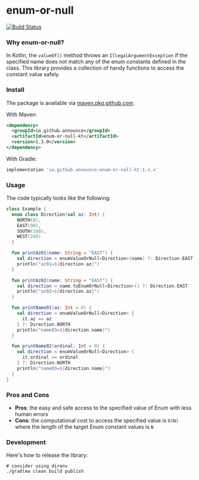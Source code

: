 # enum-or-null

[ ![Build Status](https://travis-ci.org/announce/enum-or-null.svg?branch=master) ](https://travis-ci.org/announce/enum-or-null)
### Why enum-or-null?

In Kotlin, the `valueOf()` method throws an `IllegalArgumentException` if the specified name does not match any of the enum constants defined in the class.
This library provides a collection of handy functions to access the constant value safely.

### Install

The package is available via [maven.pkg.github.com](https://github.com/orgs/announce/packages?repo_name=enum-or-null).

With Maven:

```xml
<dependency>
  <groupId>io.github.announce</groupId>
  <artifactId>enum-or-null-kt</artifactId>
  <version>1.3.0</version>
</dependency>
```

With Gradle:

```groovy
implementation 'io.github.announce:enum-or-null-kt:1.x.x'
```

### Usage

The code typically looks like the following:

```kotlin
class Example {
  enum class Direction(val az: Int) {
    NORTH(0),
    EAST(90),
    SOUTH(180),
    WEST(240)
  }

  fun printAz01(name: String = "EAST") {
    val direction = enumValueOrNull<Direction>(name) ?: Direction.EAST
    println("az01=${direction.az}")
  }

  fun printAz02(name: String = "EAST") {
    val direction = name.toEnumOrNull<Direction>() ?: Direction.EAST
    println("az02=${direction.az}")
  }

  fun printName01(az: Int = 0) {
    val direction = enumValueOrNull<Direction> {
      it.az == az
    } ?: Direction.NORTH
    println("name03=${direction.name}")
  }

  fun printName02(ordinal: Int = 0) {
    val direction = enumValueOrNull<Direction> {
      it.ordinal == ordinal
    } ?: Direction.NORTH
    println("name03=${direction.name}")
  }
}
```

### Pros and Cons

* **Pros**: the easy and safe access to the specified value of Enum with less human errors
* **Cons**: the computational cost to access the specified value is `O(N)` where the length of the target Enum constant values is `N` 

### Development

Here's how to release the library:

```shell script
# consider using direnv
./gradlew clean build publish
```
